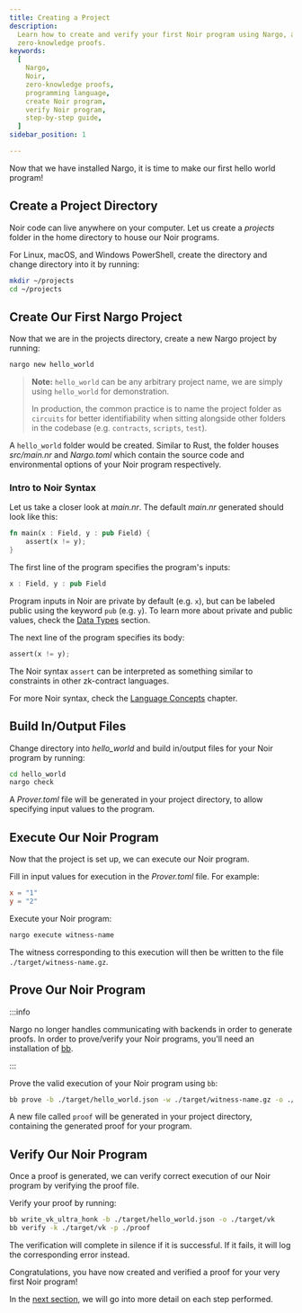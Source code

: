 ```yaml
---
title: Creating a Project
description:
  Learn how to create and verify your first Noir program using Nargo, a programming language for
  zero-knowledge proofs.
keywords:
  [
    Nargo,
    Noir,
    zero-knowledge proofs,
    programming language,
    create Noir program,
    verify Noir program,
    step-by-step guide,
  ]
sidebar_position: 1

---
```


Now that we have installed Nargo, it is time to make our first hello world program!

## Create a Project Directory

Noir code can live anywhere on your computer. Let us create a _projects_ folder in the home
directory to house our Noir programs.

For Linux, macOS, and Windows PowerShell, create the directory and change directory into it by
running:

```sh
mkdir ~/projects
cd ~/projects
```

## Create Our First Nargo Project

Now that we are in the projects directory, create a new Nargo project by running:

```sh
nargo new hello_world
```

> **Note:** `hello_world` can be any arbitrary project name, we are simply using `hello_world` for
> demonstration.
>
> In production, the common practice is to name the project folder as `circuits` for better
> identifiability when sitting alongside other folders in the codebase (e.g. `contracts`, `scripts`,
> `test`).

A `hello_world` folder would be created. Similar to Rust, the folder houses _src/main.nr_ and
_Nargo.toml_ which contain the source code and environmental options of your Noir program
respectively.

### Intro to Noir Syntax

Let us take a closer look at _main.nr_. The default _main.nr_ generated should look like this:

```rust
fn main(x : Field, y : pub Field) {
    assert(x != y);
}
```

The first line of the program specifies the program's inputs:

```rust
x : Field, y : pub Field
```

Program inputs in Noir are private by default (e.g. `x`), but can be labeled public using the
keyword `pub` (e.g. `y`). To learn more about private and public values, check the
[Data Types](../../noir/concepts/data_types/index.md) section.

The next line of the program specifies its body:

```rust
assert(x != y);
```

The Noir syntax `assert` can be interpreted as something similar to constraints in other zk-contract languages.

For more Noir syntax, check the [Language Concepts](../../noir/concepts/comments.md) chapter.

## Build In/Output Files

Change directory into _hello_world_ and build in/output files for your Noir program by running:

```sh
cd hello_world
nargo check
```

A _Prover.toml_ file will be generated in your project directory, to allow specifying input values to the program.

## Execute Our Noir Program

Now that the project is set up, we can execute our Noir program.

Fill in input values for execution in the _Prover.toml_ file. For example:

```toml
x = "1"
y = "2"
```

Execute your Noir program:

```sh
nargo execute witness-name
```

The witness corresponding to this execution will then be written to the file `./target/witness-name.gz`.

## Prove Our Noir Program

:::info

Nargo no longer handles communicating with backends in order to generate proofs. In order to prove/verify your Noir programs, you'll need an installation of [bb](../barretenberg/index.md).

:::

Prove the valid execution of your Noir program using `bb`:

```sh
bb prove -b ./target/hello_world.json -w ./target/witness-name.gz -o ./proof
```

A new file called `proof` will be generated in your project directory, containing the generated proof for your program.

## Verify Our Noir Program

Once a proof is generated, we can verify correct execution of our Noir program by verifying the proof file.

Verify your proof by running:

```sh
bb write_vk_ultra_honk -b ./target/hello_world.json -o ./target/vk
bb verify -k ./target/vk -p ./proof
```

The verification will complete in silence if it is successful. If it fails, it will log the corresponding error instead.

Congratulations, you have now created and verified a proof for your very first Noir program!

In the [next section](./project_breakdown.md), we will go into more detail on each step performed.
